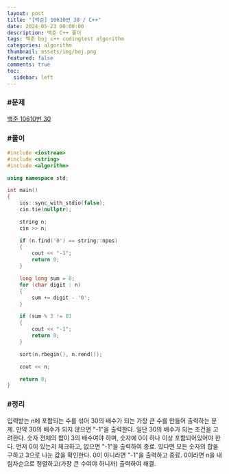 ```yaml
---
layout: post
title: "[백준] 10610번 30 / C++"
date: 2024-05-23 00:00:00
description: 백준 C++ 풀이
tags: 백준 boj c++ codingtest algorithm
categories: algorithm
thumbnail: assets/img/boj.png
featured: false
comments: true
toc:
  sidebar: left
---
```


### #문제
[백준 10610번 30](https://www.acmicpc.net/problem/10610)

### #풀이
```c++
#include <iostream>
#include <string>
#include <algorithm>

using namespace std;

int main()
{
	ios::sync_with_stdio(false);
	cin.tie(nullptr);

	string n;
	cin >> n;

	if (n.find('0') == string::npos)
	{
		cout << "-1";
		return 0;
	}

	long long sum = 0;
	for (char digit : n)
	{
		sum += digit - '0';
	}

	if (sum % 3 != 0)
	{
		cout << "-1";
		return 0;
	}

	sort(n.rbegin(), n.rend());

	cout << n;

	return 0;
}
```

### #정리
입력받는 n에 포함되는 수를 섞어 30의 배수가 되는 가장 큰 수를 만들어 출력하는 문제. 만약 30의 배수가 되지 않으면 "-1"을 출력한다. 일단 30의 배수가 되는 조건을 고려한다. 숫자 전체의 합이 3의 배수여야 하며, 숫자에 0이 하나 이상 포함되어있어야 한다. 먼저 0이 있는지 체크하고, 없으면 "-1"을 출력하여 종료. 있다면 모든 숫자의 합을 구하고 3으로 나눈 값을 확인한다. 0이 아니라면 "-1"을 출력하고 종료. 0이라면 n을 내림차순으로 정렬하고(가장 큰 수여야 하니까) 출력하여 해결.